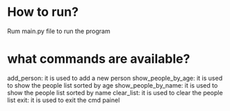 # How to run?
  Rum main.py file to run the program
  
# what commands are available?
  add_person: it is used to add a new person
  show_people_by_age: it is used to show the people list sorted by age
  show_people_by_name: it is used to show the people list sorted by name
  clear_list: it is used to clear the people list
  exit: it is used to exit the cmd painel
  

